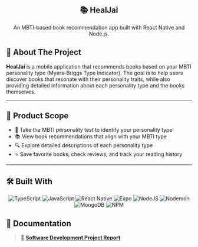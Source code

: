 <!-- PROJECT LOGO -->
<br />
<div align="center">
  <h2 align="center">📚 HealJai</h2>

  <p align="center">
    An MBTI-based book recommendation app built with React Native and Node.js.

  </p>
</div>



## 📖 About The Project

**HealJai** is a mobile application that recommends books based on your MBTI personality type (Myers-Briggs Type Indicator). The goal is to help users discover books that resonate with their personality traits, while also providing detailed information about each personality type and the books themselves.

---

## 🎯 Product Scope

- 🧠 Take the MBTI personality test to identify your personality type  
- 📚 View book recommendations that align with your MBTI type  
- 🔍 Explore detailed descriptions of each personality type  
- ⭐ Save favorite books, check reviews, and track your reading history  

---

## 🛠️ Built With

<div align="center">

![TypeScript](https://img.shields.io/badge/typescript-%23007ACC.svg?style=for-the-badge&logo=typescript&logoColor=white)
![JavaScript](https://img.shields.io/badge/javascript-%23323330.svg?style=for-the-badge&logo=javascript&logoColor=%23F7DF1E)
![React Native](https://img.shields.io/badge/react_native-%2320232a.svg?style=for-the-badge&logo=react&logoColor=%2361DAFB)
![Expo](https://img.shields.io/badge/expo-1C1E24?style=for-the-badge&logo=expo&logoColor=#D04A37)
![NodeJS](https://img.shields.io/badge/node.js-6DA55F?style=for-the-badge&logo=node.js&logoColor=white)
![Nodemon](https://img.shields.io/badge/nodemon-%23323330.svg?style=for-the-badge&logo=nodemon&logoColor=%BBDEAD)
![MongoDB](https://img.shields.io/badge/MongoDB-%234ea94b.svg?style=for-the-badge&logo=mongodb&logoColor=white)
![NPM](https://img.shields.io/badge/NPM-%23CB3837.svg?style=for-the-badge&logo=npm&logoColor=white)
</div>

## 📄 Documentation

> 📘 **[Software Development Project Report](https://github.com/NiraphatK/heal-jai-app/blob/main/Document/Software%20Development%20Project%20Report.pdf)**  
